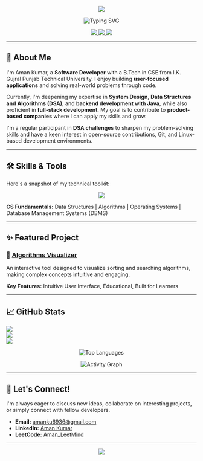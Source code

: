 <p align="center">
  <img src="https://capsule-render.vercel.app/api?type=waving&color=0:00b3ff,100:2af598&height=120&section=header&text=Hi!%20I'm%20Aman%20Kumar&fontSize=42&animation=fadeIn" />
</p>
<p align="center">
  <img src="https://readme-typing-svg.demolab.com?font=Fira+Code&pause=1000&color=00b3ff&center=true&vCenter=true&width=435&lines=Software+Developer;Backend+Enthusiast;Full+Stack+Learner;System+Design+Learner" alt="Typing SVG" />
</p>
<p align="center">
  <a href="https://linkedin.com/in/aman32" target="_blank">
    <img src="https://img.shields.io/badge/LinkedIn-0A66C2?style=for-the-badge&logo=linkedin&logoColor=white" />
  </a>
  <a href="https://leetcode.com/Aman_LeetMind" target="_blank">
    <img src="https://img.shields.io/badge/LeetCode-FFA116?style=for-the-badge&logo=leetcode&logoColor=black" />
  </a>
  <a href="mailto:amanku6936@gmail.com" target="_blank">
    <img src="https://img.shields.io/badge/Gmail-EA4335?style=for-the-badge&logo=gmail&logoColor=white" />
  </a>
</p>

---

## 👋 About Me

I'm Aman Kumar, a **Software Developer** with a B.Tech in CSE from I.K. Gujral Punjab Technical University. I enjoy building **user-focused applications** and solving real-world problems through code.

Currently, I'm deepening my expertise in **System Design**, **Data Structures and Algorithms (DSA)**, and **backend development with Java**, while also proficient in **full-stack development**. My goal is to contribute to **product-based companies** where I can apply my skills and grow.

I'm a regular participant in **DSA challenges** to sharpen my problem-solving skills and have a keen interest in open-source contributions, Git, and Linux-based development environments.

---

## 🛠️ Skills & Tools

Here's a snapshot of my technical toolkit:

<p align="center">
  <a href="https://skillicons.dev">
    <img src="https://skillicons.dev/icons?i=java,python,js,html,css,react,nodejs,express,spring,hibernate,mongodb,mysql,git,linux,postman,vscode" />
  </a>
</p>

**CS Fundamentals:** Data Structures | Algorithms | Operating Systems | Database Management Systems (DBMS)

---

## ✨ Featured Project

### 🎯 [Algorithms Visualizer](https://github.com/amankumarthakur63/Algorithm-Visualizer)
An interactive tool designed to visualize sorting and searching algorithms, making complex concepts intuitive and engaging.

**Key Features:** Intuitive User Interface, Educational, Built for Learners

---

## 📈 GitHub Stats
![](https://github-readme-stats.vercel.app/api?username=Aman-raj23&theme=dark&hide_border=false&include_all_commits=false&count_private=false)<br/>
![](https://nirzak-streak-stats.vercel.app/?user=Aman-raj23&theme=dark&hide_border=false)<br/>
![](https://github-readme-stats.vercel.app/api/top-langs/?username=Aman-raj23&theme=dark&hide_border=false&include_all_commits=false&count_private=false&layout=compact)<br/>
<p align="center">
  <img src="https://github-readme-mwendwa.vercel.app/api/top-langs/?username=AKDev32&layout=compact&count_private=true&theme=blue-green&title_color=00b3ff" alt="Top Languages" />
</p>
<p align="center">
  <img src="https://github-readme-activity-graph.vercel.app/graph?username=AKDev32&theme=react-dark" alt="Activity Graph"/>
</p>

---

## 🔗 Let's Connect!

I'm always eager to discuss new ideas, collaborate on interesting projects, or simply connect with fellow developers.

- **Email:** amanku6936@gmail.com
- **LinkedIn:** [Aman Kumar](https://linkedin.com/in/aman32)
- **LeetCode:** [Aman_LeetMind](https://leetcode.com/Aman_LeetMind)

---

<p align="center">
  <img src="https://capsule-render.vercel.app/api?type=waving&color=0:00b3ff,100:2af598&height=100&section=footer" />
</p>
